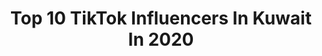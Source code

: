 ---
title: Top 10 TikTok Influencers In Kuwait In 2020
description: >-
  Find top TikTok influencers in Kuwait in 2020. Most popular hashtags: #please #actingskills #dueto #grl.
platform: TikTok
profiles:
  - username: "maryannie_0108"
    fullname: >-
      TNNF-KC-MARYANNIE
    location: "Kuwait"
    followers: 8035
    engagement: 5109
    commentsToLikes: 0.068617
    id: cka84ro68v4hp0i78azutpf2g
    verified: false
    hashtags: "#tnnfangel"
  - username: "user803737308657434"
    fullname: >-
      💘🌻🥀pandu🥀🌻💘
    location: "Kuwait"
    followers: 2881
    engagement: 4362
    commentsToLikes: 0.154541
    id: ckamhixh8gadq0i787hqgpxoj
    verified: false
    hashtags: "#duet"
  - username: "md_sohel_dewan_999"
    fullname: >-
      Md_Sohel_Dewan_999
    location: "Kuwait"
    followers: 19833
    engagement: 2940
    commentsToLikes: 0.112176
    id: ckajbaybymt6x0i78pqhqwab8
    verified: false
    hashtags: "#islmic, #please, #bangladesh, #allah"
  - username: "laxmializa0"
    fullname: >-
      Laxmi Aliza
    location: "Kuwait"
    followers: 29023
    engagement: 2698
    commentsToLikes: 0.073544
    id: ckae532rs5ex00i78upuoh83k
    verified: false
    hashtags: "#sabaile"
  - username: "fozanko"
    fullname: >-
      ابراهيم الفوزان
    location: "Kuwait"
    followers: 100681
    engagement: 2356
    commentsToLikes: 0.053899
    id: ck9m4hrcqkc500j781xv5mobh
    verified: false
    hashtags: "#gxi, #grl"
  - username: "nasirali84730"
    fullname: >-
      Nasir Ali
    location: "Kuwait"
    followers: 8922
    engagement: 2290
    commentsToLikes: 0.082048
    id: ckacr8g3i4bb50i7803u0kdh1
    verified: false
    hashtags: "#facetracking, #tikto, #tiktokindia"
  - username: "8eixil_"
    fullname: >-
      احبب الباايوو💔)): .
    location: "Kuwait"
    followers: 6700
    engagement: 2232
    commentsToLikes: 0.290136
    id: cka7s25krhhtt0i783hjz6f13
    verified: false
    hashtags: ""
  - username: "dj.87"
    fullname: >-
      هاي قايز👋🏻🌞
    location: "Kuwait"
    followers: 36461
    engagement: 2102
    commentsToLikes: 0.093184
    id: cka7uo1rmspmx0i78hvqezdm8
    verified: false
    hashtags: "#dj87"
  - username: "jen_jb"
    fullname: >-
      Bunny jhen
    location: "Kuwait"
    followers: 7302
    engagement: 2050
    commentsToLikes: 0.142259
    id: ck931pcoafpw70j78kj2bphag
    verified: false
    hashtags: "#funduets, #dueto, #bisayata, #12amvibes"
  - username: "blacklovelybutterfly"
    fullname: >-
      🦋paruparu_magda💛💕
    location: "Kuwait"
    followers: 81079
    engagement: 2206
    commentsToLikes: 0.030144
    id: cka88iuf6bcim0i78wdbm0oya
    verified: false
    hashtags: "#tiktokedition, #pinoybigbrother, #ctto, #tribuang"
---